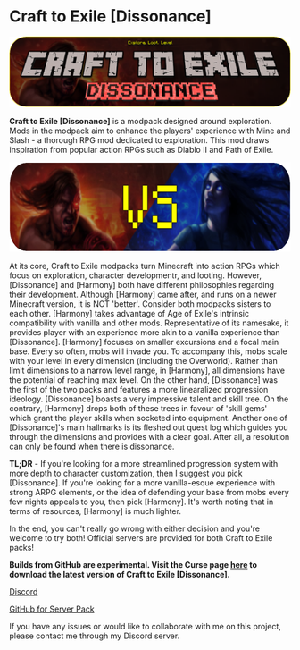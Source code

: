 # Craft to Exile \[Dissonance]

![Title Image](https://raw.githubusercontent.com/mahjerion/Craft-to-Exile-Dissonance-Server/master/images/title/dissonance-title.png)

**Craft to Exile \[Dissonance]** is a modpack designed around exploration. Mods in the modpack aim to enhance the players' experience with Mine and Slash - a thorough RPG mod dedicated to exploration. This mod draws inspiration from popular action RPGs such as Diablo II and Path of Exile.

<p align="center">
  <img width="640" height="160" src="https://raw.githubusercontent.com/mahjerion/Craft-to-Exile-Dissonance-Server/master/images/banner/VS.png">
</p>

At its core, Craft to Exile modpacks turn Minecraft into action RPGs which focus on exploration, character developmentr, and looting. However, [Dissonance] and [Harmony] both have different philosophies regarding their development. Although [Harmony] came after, and runs on a newer Minecraft version, it is NOT 'better'. Consider both modpacks sisters to each other. [Harmony] takes advantage of Age of Exile's intrinsic compatibility with vanilla and other mods. Representative of its namesake, it provides player with an experience more akin to a vanilla experience than [Dissonance]. [Harmony] focuses on smaller excursions and a focal main base. Every so often, mobs will invade you. To accompany this, mobs scale with your level in every dimension (including the Overworld). Rather than limit dimensions to a narrow level range, in [Harmony], all dimensions have the potential of reaching max level. On the other hand, [Dissonance] was the first of the two packs and features a more linearalized progression ideology. [Dissonance] boasts a very impressive talent and skill tree. On the contrary, [Harmony] drops both of these trees in favour of 'skill gems' which grant the player skills when socketed into equipment. Another one of [Dissonance]'s main hallmarks is its fleshed out quest log which guides you through the dimensions and provides with a clear goal. After all, a resolution can only be found when there is dissonance.

**TL;DR** - If you're looking for a more streamlined progression system with more depth to character customization, then I suggest you pick [Dissonance]. If you're looking for a more vanilla-esque experience with strong ARPG elements, or the idea of defending your base from mobs every few nights appeals to you, then pick [Harmony]. It's worth noting that in terms of resources, [Harmony] is much lighter.

In the end, you can't really go wrong with either decision and you're welcome to try both! Official servers are provided for both Craft to Exile packs!

**Builds from GitHub are experimental. Visit the Curse page [here](https://www.curseforge.com/minecraft/modpacks/crafttoexiledissonance) to download the latest version of Craft to Exile \[Dissonance].**

[Discord](https://discord.gg/cJS6ZHs)

[GitHub for Server Pack](https://github.com/mahjerion/Craft-to-Exile-Dissonance-Server)

If you have any issues or would like to collaborate with me on this project, please contact me through my Discord server.
